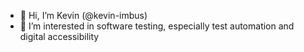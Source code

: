 - 👋 Hi, I’m Kevin (@kevin-imbus)
- 👀 I’m interested in software testing, especially test automation and digital accessibility
